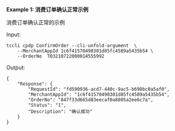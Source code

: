 **Example 1: 消费订单确认正常示例**

消费订单确认正常的示例

Input: 

```
tccli cpdp ConfirmOrder --cli-unfold-argument  \
    --MerchantAppId 1c6f41570498301d85fc4589a5435b54 \
    --OrderNo  T03210722000014555992
```

Output: 
```
{
    "Response": {
        "RequestId": "fd590936-acd7-440c-9ac5-b698bc0a5af0",
        "MerchantAppId": "1c6f41570498301d85fc4589a5435b54",
        "OrderNo": "847f33d665d83eecaf0a8805a2ee6c7a",
        "Status": "1",
        "Description": "确认成功"
    }
}
```


